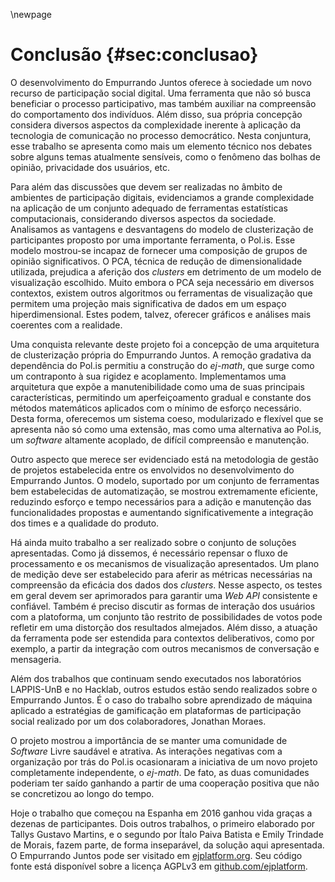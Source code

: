 \newpage
# Conclusão {#sec:conclusao}

O desenvolvimento do Empurrando Juntos oferece à sociedade um novo recurso de participação social digital. Uma ferramenta que não só busca beneficiar o processo participativo, mas também auxiliar na compreensão do comportamento dos indivíduos. Além disso, sua própria concepção considera diversos aspectos da complexidade inerente à aplicação da tecnologia de comunicação no processo democrático. Nesta conjuntura, esse trabalho se apresenta como mais um elemento técnico nos debates sobre alguns temas atualmente sensíveis, como o fenômeno das bolhas de opinião, privacidade dos usuários, etc.

Para além das discussões que devem ser realizadas no âmbito de ambientes de participação digitais, evidenciamos a grande complexidade na aplicação de um conjunto adequado de ferramentas estatísticas computacionais, considerando diversos aspectos da sociedade. Analisamos as vantagens e desvantagens do modelo de clusterização de participantes proposto por uma importante ferramenta, o Pol.is. Esse modelo mostrou-se incapaz de fornecer uma composição de grupos de opinião significativos. O PCA, técnica de redução de dimensionalidade utilizada, prejudica a aferição dos _clusters_ em detrimento de um modelo de visualização escolhido. Muito embora o PCA seja necessário em diversos contextos, existem outros algoritmos ou ferramentas de visualização que permitem uma projeção mais significativa de dados em um espaço hiperdimensional. Estes podem, talvez, oferecer gráficos e análises mais coerentes com a realidade.

Uma conquista relevante deste projeto foi a concepção de uma arquitetura de clusterização própria do Empurrando Juntos. A remoção gradativa da dependência do Pol.is permitiu a construção do _ej-math_, que surge como um contraponto à sua rigidez e acoplamento. Implementamos uma arquitetura que expõe a manutenibilidade como uma de suas principais características, permitindo um aperfeiçoamento gradual e constante dos métodos matemáticos aplicados com o mínimo de esforço necessário. Desta forma, oferecemos um sistema coeso, modularizado e flexível que se apresenta não só como uma extensão, mas como uma alternativa ao Pol.is, um _software_ altamente acoplado, de difícil compreensão e manutenção.

Outro aspecto que merece ser evidenciado está na metodologia de gestão de projetos estabelecida entre os envolvidos no desenvolvimento do Empurrando Juntos. O modelo, suportado por um conjunto de ferramentas bem estabelecidas de automatização, se mostrou extremamente eficiente, reduzindo esforço e tempo necessários para a adição e manutenção das funcionalidades propostas e aumentando significativemente a integração dos times e a qualidade do produto.

Há ainda muito trabalho a ser realizado sobre o conjunto de soluções apresentadas. Como já dissemos, é necessário repensar o fluxo de processamento e os mecanismos de visualização apresentados. Um plano de medição deve ser estabelecido para aferir as métricas necessárias na compreensão da eficácia dos dados dos _clusters_. Nesse aspecto, os testes em geral devem ser aprimorados para garantir uma _Web API_ consistente e confiável. Também é preciso discutir as formas de interação dos usuários com a platoforma, um conjunto tão restrito de possibilidades de votos pode refletir em uma distorção dos resultados almejados. Além disso, a atuação da ferramenta pode ser estendida para contextos deliberativos, como por exemplo, a partir da integração com outros mecanismos de conversação e mensageria.

Além dos trabalhos que continuam sendo executados nos laboratórios LAPPIS-UnB e no Hacklab, outros estudos estão sendo realizados sobre o Empurrando Juntos. É o caso do trabalho sobre aprendizado de máquina aplicado a estratégias de gamificação em plataformas de participação social realizado por um dos colaboradores, Jonathan Moraes.

O projeto mostrou a importância de se manter uma comunidade de _Software_ Livre saudável e atrativa. As interações negativas com a organização por trás do Pol.is ocasionaram a iniciativa de um novo projeto completamente independente, o _ej-math_. De fato, as duas comunidades poderiam ter saído ganhando a partir de uma cooperação positiva que não se concretizou ao longo do tempo.

Hoje o trabalho que começou na Espanha em 2016 ganhou vida graças a dezenas de participantes. Dois outros trabalhos, o primeiro elaborado por Tallys Gustavo Martins, e o segundo por Ítalo Paiva Batista e Emily Trindade de Morais, fazem parte, de forma inseparável, da solução aqui apresentada. O Empurrando Juntos pode ser visitado em [ejplatform.org](https://ejplatform.org). Seu código fonte está disponível sobre a licença AGPLv3 em [github.com/ejplatform](https://github.com/ejplatform).
